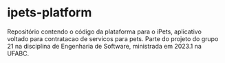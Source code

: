 # ipets-platform
Repositório contendo o código da plataforma para o iPets, aplicativo voltado para contratacao de servicos para pets. Parte do projeto do grupo 21 na disciplina de Engenharia de Software, ministrada em 2023.1 na UFABC. 
